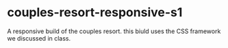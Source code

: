 # couples-resort-responsive-s1
 A responsive build of the couples resort. this biuld uses the CSS framework we discussed in class.
